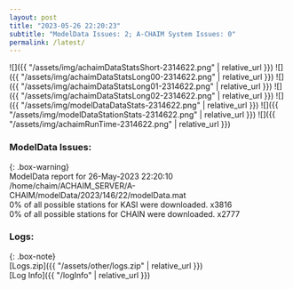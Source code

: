 ```yaml
---
layout: post
title: "2023-05-26 22:20:23"
subtitle: "ModelData Issues: 2; A-CHAIM System Issues: 0"
permalink: /latest/
---
```


![]({{ "/assets/img/achaimDataStatsShort-2314622.png" | relative_url }})
![]({{ "/assets/img/achaimDataStatsLong00-2314622.png" | relative_url }})
![]({{ "/assets/img/achaimDataStatsLong01-2314622.png" | relative_url }})
![]({{ "/assets/img/achaimDataStatsLong02-2314622.png" | relative_url }})
![]({{ "/assets/img/modelDataDataStats-2314622.png" | relative_url }})
![]({{ "/assets/img/modelDataStationStats-2314622.png" | relative_url }})
![]({{ "/assets/img/achaimRunTime-2314622.png" | relative_url }})


### ModelData Issues:  
  
{: .box-warning}  
 ModelData report for 26-May-2023 22:20:10   
 /home/chaim/ACHAIM_SERVER/A-CHAIM/modelData/2023/146/22/modelData.mat   
 0% of all possible stations for KASI were downloaded. x3816   
 0% of all possible stations for CHAIN were downloaded. x2777   
  


### Logs:  
  
{: .box-note}  
[Logs.zip]({{ "/assets/other/logs.zip" | relative_url }})  
[Log Info]({{ "/logInfo" | relative_url }})  
